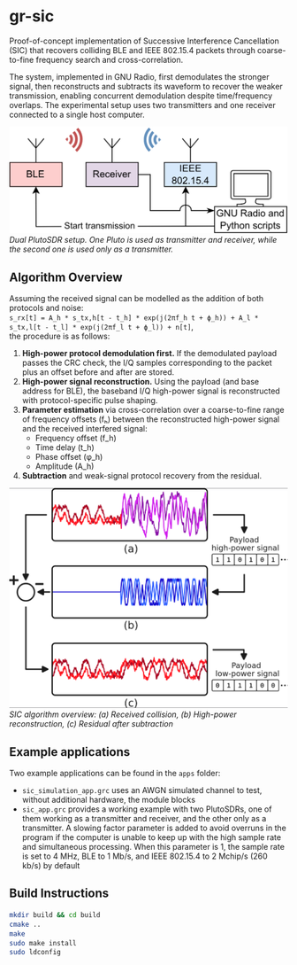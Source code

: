 # gr-sic
Proof-of-concept implementation of Successive Interference Cancellation (SIC) that recovers colliding BLE and IEEE 802.15.4 packets through coarse-to-fine frequency search and cross-correlation. 

The system, implemented in GNU Radio, first demodulates the stronger signal, then reconstructs and subtracts its waveform to recover the weaker transmission, enabling concurrent demodulation despite time/frequency overlaps. The experimental setup uses two transmitters and one receiver connected to a single host computer.

![Physical Setup Diagram](docs/images/setup_demo.png)  
*Dual PlutoSDR setup. One Pluto is used as transmitter and receiver, while the second one is used only as a transmitter.*


## Algorithm Overview
Assuming the received signal can be modelled as the addition of both protocols and noise:  
  `s_rx[t] = A_h * s_tx,h[t - t_h] * exp(j(2πf_h t + ϕ_h)) + A_l * s_tx,l[t - t_l] * exp(j(2πf_l t + ϕ_l)) + n[t]`,  
 the procedure is as follows:

1. **High-power protocol demodulation first.** If the demodulated payload passes the CRC check, the I/Q samples corresponding to the packet plus an offset before and after are stored.
2. **High-power signal reconstruction.** Using the payload (and base address for BLE), the baseband I/Q high-power signal is reconstructed with protocol-specific pulse shaping.
3. **Parameter estimation** via cross-correlation over a coarse-to-fine range of frequency offsets (fₕ) between the reconstructed high-power signal and the received interfered signal:
   - Frequency offset (f_h)
   - Time delay (t_h)
   - Phase offset (φ_h)
   - Amplitude (A_h)
4. **Subtraction** and weak-signal protocol recovery from the residual.

![SIC Processing Stages](docs/images/sic_diagram.png)  
*SIC algorithm overview: (a) Received collision, (b) High-power reconstruction, (c) Residual after subtraction*

## Example applications
Two example applications can be found in the `apps` folder:
- `sic_simulation_app.grc` uses an AWGN simulated channel to test, without additional hardware, the module blocks
- `sic_app.grc` provides a working example with two PlutoSDRs, one of them working as a transmitter and receiver, and the other only as a transmitter. A slowing factor parameter is added to avoid overruns in the program if the computer is unable to keep up with the high sample rate and simultaneous processing. When this parameter is 1, the sample rate is set to 4 MHz, BLE to 1 Mb/s, and IEEE 802.15.4 to 2 Mchip/s (260 kb/s) by default

## Build Instructions
```bash
mkdir build && cd build
cmake ..
make
sudo make install
sudo ldconfig
```
